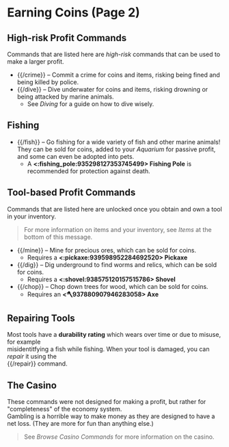 # Earning Coins (Page 2)

## High-risk Profit Commands

Commands that are listed here are *high-risk* commands that can be used to make a larger profit.
- {{/crime}} – Commit a crime for coins and items, risking being fined and being killed by police.
- {{/dive}} – Dive underwater for coins and items, risking drowning or being attacked by marine animals.
  - See *Diving* for a guide on how to dive wisely.

## Fishing

- {{/fish}} – Go fishing for a wide variety of fish and other marine animals!
  They can be sold for coins, added to your *Aquarium* for passive profit, and some can even be adopted into pets.
  - A **<:fishing_pole:935298127353745499> Fishing Pole** is recommended for protection against death.

## Tool-based Profit Commands

Commands that are listed here are unlocked once you obtain and own a tool in your inventory.
> For more information on items and your inventory, see *Items* at the bottom of this message.
- {{/mine}} – Mine for precious ores, which can be sold for coins.
  - Requires a **<:pickaxe:939598952284692520> Pickaxe**
- {{/dig}} – Dig underground to find worms and relics, which can be sold for coins.
  - Requires a **<:shovel:938575120157515786> Shovel**
- {{/chop}} – Chop down trees for wood, which can be sold for coins.
  - Requires an **<:axe:937880907946283058> Axe**

## Repairing Tools

Most tools have a **durability rating** which wears over time or due to misuse, for example \
misidentitfying a fish while fishing. When your tool is damaged, you can *repair* it using the \
{{/repair}} command.

## The Casino

These commands were not designed for making a profit, but rather for "completeness" of the economy system. \
Gambling is a horrible way to make money as they are designed to have a net loss. (They are more for fun than anything else.)
> See *Browse Casino Commands* for more information on the casino.